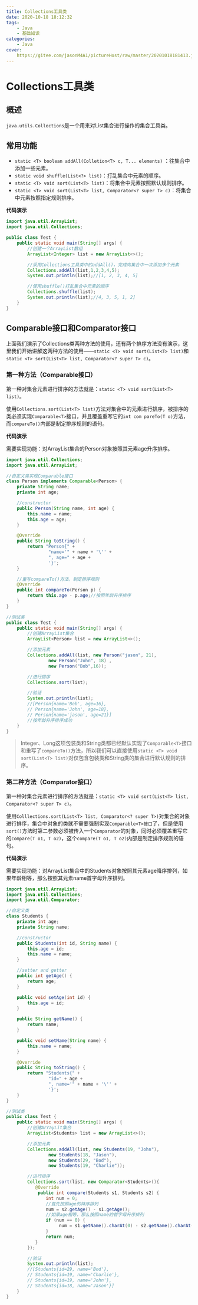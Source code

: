 ```yaml
---
title: Collections工具类
date: 2020-10-18 18:12:32
tags:
	- Java
	- 基础知识
categories:
	- Java
cover:
	https://gitee.com/jasonM4A1/pictureHost/raw/master/20201018181413.jpg
---
```


# Collections工具类



## 概述

`java.utils.Collections`是一个用来对List集合进行操作的集合工具类。



## 常用功能

+ `static <T> boolean addAll(Colletion<T> c, T... elements)` ：往集合中添加一些元素。
+ `static void shuffle(List<?> list)`：打乱集合中元素的顺序。
+ `static <T> void sort(List<T> list)`：将集合中元素按照默认规则排序。
+ `static <T> void sort(List<T> list, Comparator<? super T> c)`：将集合中元素按照指定规则排序。

**代码演示**

~~~java
import java.util.ArrayList;
import java.util.Collections;

public class Test {
    public static void main(String[] args) {
        //创建一个ArrayList数组
        ArrayList<Integer> list = new ArrayList<>();

        //采用Collections工具类中的addAll()，完成向集合中一次添加多个元素
        Collections.addAll(list,1,2,3,4,5);
        System.out.println(list);//[1, 2, 3, 4, 5]

        //使用shuffle()打乱集合中元素的顺序
        Collections.shuffle(list);
        System.out.println(list);//4, 3, 5, 1, 2]
    }
}
~~~

## Comparable接口和Comparator接口

上面我们演示了Collections类两种方法的使用，还有两个排序方法没有演示，这里我们开始讲解这两种方法的使用——`static <T> void sort(List<T> list)`和`static <T> sort(List<T> list, Comparator<? super T> c)`。

### 第一种方法（Comparable接口）

第一种对集合元素进行排序的方法就是：`static <T> void sort(List<T> list)`。

使用`Collections.sort(List<T> list)`方法对集合中的元素进行排序，被排序的类必须实现`Comparable<T>`接口，并且覆盖重写它的`int com	pareTo(T o)`方法，而`compareTo()`内部是制定排序规则的语句。

**代码演示**

需要实现功能：对ArrayList集合的Person对象按照其元素age升序排序。

~~~java
import java.util.Collections;
import java.util.ArrayList;

//自定义类实现Comparable接口
class Person implements Comparable<Person> {
    private String name;
    private int age;

    //constructor
    public Person(String name, int age) {
        this.name = name;
        this.age = age;
    }

    @Override
    public String toString() {
        return "Person{" +
                "name='" + name + '\'' +
                ", age=" + age +
                '}';
    }

    //重写compareTo()方法，制定排序规则
    @Override
    public int compareTo(Person p) {
        return this.age - p.age;//按照年龄升序排序
    }
}

//测试类
public class Test {
    public static void main(String[] args) {
        //创建ArrayList集合
        ArrayList<Person> list = new ArrayList<>();

        //添加元素
        Collections.addAll(list, new Person("jason", 21),
                new Person("John", 18) ,
                new Person("Bob",16));

        //进行排序
        Collections.sort(list);

        //验证
        System.out.println(list);
        //[Person{name='Bob', age=16},
        // Person{name='John', age=18},
        // Person{name='jason', age=21}]
        //按年龄升序排序成功
    }
}
~~~

> Integer、Long这项包装类和String类都已经默认实现了`Comparable<T>`接口和重写了`compareTo()`方法，所以我们可以直接使用`static <T> void sort(List<T> list)`对仅包含包装类和String类的集合进行默认规则的排序。

### 第二种方法（Comparator接口）

第一种对集合元素进行排序的方法就是：`static <T> void sort(List<T> list, Comparator<? super T> c)`。

使用`Colllections.sort(List<T> list, Comparator<? super T>)`对集合的对象进行排序，集合中对象的类就不需要强制实现`Comparable<T>接口`了，但是使用`sort()`方法时第二参数必须被传入一个`Comparator`的对象，同时必须覆盖重写它的`compare(T o1, T o2)`，这个`compare(T o1, T o2)`内部是制定排序规则的语句。

**代码演示**

需要实现功能：对ArrayList集合中的Students对象按照其元素age降序排列，如果年龄相等，那么按照其元素name首字母升序排列。

~~~java
import java.util.ArrayList;
import java.util.Collections;
import java.util.Comparator;

//自定义类
class Students {
    private int age;
    private String name;

    //constructor
    public Students(int id, String name) {
        this.age = id;
        this.name = name;
    }

    //setter and getter
    public int getAge() {
        return age;
    }

    public void setAge(int id) {
        this.age = id;
    }

    public String getName() {
        return name;
    }

    public void setName(String name) {
        this.name = name;
    }

    @Override
    public String toString() {
        return "Students{" +
                "id=" + age +
                ", name='" + name + '\'' +
                '}';
    }
}

//测试类
public class Test {
    public static void main(String[] args) {
        //创建ArrayLit集合
        ArrayList<Students> list = new ArrayList<>();

        //添加元素
        Collections.addAll(list, new Students(19, "John"),
                new Students(18, "Jason"),
                new Students(29, "Bod"),
                new Students(19, "Charlie"));

        //进行排序
        Collections.sort(list, new Comparator<Students>(){
           @Override
            public int compare(Students s1, Students s2) {
               int num = 0;
               //首先按照age的降序排列
               num = s2.getAge() - s1.getAge();
               //如果age相等，那么按照name的首字母升序排列
               if (num == 0) {
                    num = s1.getName().charAt(0) - s2.getName().charAt(0);
               }
               return num;
           }
        });

        //验证
        System.out.println(list);
        //[Students{id=29, name='Bod'},
        // Students{id=19, name='Charlie'},
        // Students{id=19, name='John'}, 
        // Students{id=18, name='Jason'}]
    }
}
~~~







